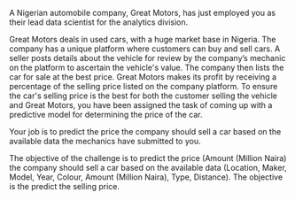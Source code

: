 A Nigerian automobile company, Great Motors, has just employed you as their lead data scientist for the analytics division.

Great Motors deals in used cars, with a huge market base in Nigeria. The company has a unique platform where customers can buy and sell cars. A seller posts details about the vehicle for review by the company’s mechanic on the platform to ascertain the vehicle's value. The company then lists the car for sale at the best price. Great Motors makes its profit by receiving a percentage of the selling price listed on the company platform. To ensure the car's selling price is the best for both the customer selling the vehicle and Great Motors, you have been assigned the task of coming up with a predictive model for determining the price of the car.

Your job is to predict the price the company should sell a car based on the available data the mechanics have submitted to you.

The objective of the challenge is to predict the price (Amount (Million Naira) the company should sell a car based on the available data (Location, Maker, Model, Year, Colour, Amount (Million Naira), Type, Distance). The objective is the predict the selling price.
